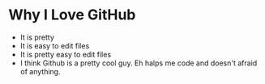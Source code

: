 # Why I Love GitHub

* It is pretty
* It is easy to edit files
* It is pretty easy to edit files
* I think Github is a pretty cool guy. Eh halps me code and doesn't afraid of anything.
